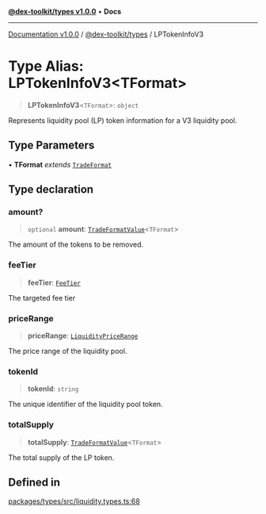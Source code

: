 [**@dex-toolkit/types v1.0.0**](../README.md) • **Docs**

***

[Documentation v1.0.0](../../../packages.md) / [@dex-toolkit/types](../README.md) / LPTokenInfoV3

# Type Alias: LPTokenInfoV3\<TFormat\>

> **LPTokenInfoV3**\<`TFormat`\>: `object`

Represents liquidity pool (LP) token information for a V3 liquidity pool.

## Type Parameters

• **TFormat** *extends* [`TradeFormat`](TradeFormat.md)

## Type declaration

### amount?

> `optional` **amount**: [`TradeFormatValue`](TradeFormatValue.md)\<`TFormat`\>

The amount of the tokens to be removed.

### feeTier

> **feeTier**: [`FeeTier`](FeeTier.md)

The targeted fee tier

### priceRange

> **priceRange**: [`LiquidityPriceRange`](LiquidityPriceRange.md)

The price range of the liquidity pool.

### tokenId

> **tokenId**: `string`

The unique identifier of the liquidity pool token.

### totalSupply

> **totalSupply**: [`TradeFormatValue`](TradeFormatValue.md)\<`TFormat`\>

The total supply of the LP token.

## Defined in

[packages/types/src/liquidity.types.ts:68](https://github.com/niZmosis/dex-toolkit/blob/3d8b41b44787b30fbea5de3ab4737662ffb61bc8/packages/types/src/liquidity.types.ts#L68)
